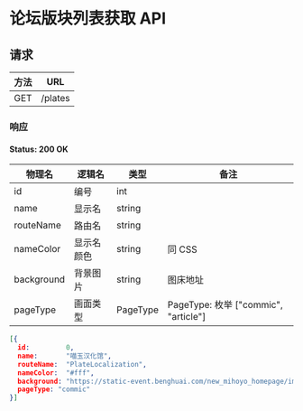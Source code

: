 # 论坛版块列表获取 API

## 请求

|方法|URL|
|-|-|
|GET|/plates|

### 响应

#### Status: 200 OK

|物理名|逻辑名|类型|备注|
|-|-|-|-|
|id|编号|int||
|name|显示名|string||
|routeName|路由名|string||
|nameColor|显示名颜色|string|同 CSS|
|background|背景图片|string|图床地址|
|pageType|画面类型|PageType|PageType: 枚举 ["commic", "article"]|

```json
[{
  id:         0,
  name:       "喵玉汉化馆",
  routeName:  "PlateLocalization",
  nameColor:  "#fff",
  background: "https://static-event.benghuai.com/new_mihoyo_homepage/images/download/cg/origin/2020-10-22.jpg",
  pageType: "commic"
}]
```
